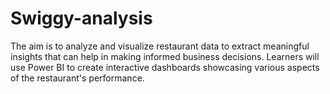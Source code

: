 # Swiggy-analysis
The aim is to analyze and visualize restaurant data to extract meaningful insights that can help in making informed business decisions. Learners will use Power BI to create interactive dashboards showcasing various aspects of the restaurant's performance.
